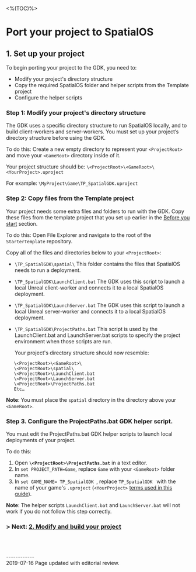 <%(TOC)%>

# Port your project to SpatialOS

## 1. Set up your project

To begin porting your project to the GDK, you need to:

* Modify your project's directory structure
* Copy the required SpatialOS folder and helper scripts from the Template project
* Configure the helper scripts

### Step 1: Modify your project's directory structure

The GDK uses a specific directory structure to run SpatialOS locally, and to build client-workers and server-workers. You must set up your project’s directory structure before using the GDK. 

To do this: Create a new empty directory to represent your `<ProjectRoot>` and move your `<GameRoot>` directory inside of it.  

Your project structure should be:  `\<ProjectRoot>\<GameRoot>\<YourProject>.uproject`<br/>

For example:
`\MyProject\Game\TP_SpatialGDK.uproject`

### Step 2: Copy files from the Template project

Your project needs some extra files and folders to run with the GDK. Copy these files from the template project that you set up earlier in the [Before you start]({{urlRoot}}/content/tutorials/tutorial-porting-guide#before-you-start) section.

To do this: Open File Explorer and navigate to the root of the `StarterTemplate` repository.

Copy all of the files and directories below to your `<ProjectRoot>`:  

* `\TP_SpatialGDK\spatial\` This folder contains the files that SpatialOS needs to run a deployment.
*  `\TP_SpatialGDK\LaunchClient.bat` 
  The GDK uses this script to launch a local Unreal client-worker and connects it to a local SpatialOS deployment. 
* `\TP_SpatialGDK\LaunchServer.bat`
  The GDK uses this script to launch a local Unreal server-worker and connects it to a local SpatialOS deployment.
* `\TP_SpatialGDK\ProjectPaths.bat`
  This script is used by the LaunchClient.bat and LaunchServer.bat scripts to specify the project environment when those scripts are run. 

   Your project's directory structure should now resemble:

```
   \<ProjectRoot>\<GameRoot>\
   \<ProjectRoot>\spatial\
   \<ProjectRoot>\LaunchClient.bat 
   \<ProjectRoot>\LaunchServer.bat
   \<ProjectRoot>\ProjectPaths.bat
   Etc…
```

**Note**: You must place the `spatial` directory in the directory above your `<GameRoot>`.
<br/>

### Step 3. Configure the ProjectPaths.bat GDK helper script.

You must edit the ProjectPaths.bat GDK helper scripts to launch local deployments of your project.

To do this: 

1. Open **`\<ProjectRoot>\ProjectPaths.bat`** in a text editor.  
1. In `set PROJECT_PATH=Game`, replace `Game` with your `<GameRoot>` folder name.  
1. In `set GAME_NAME= TP_SpatialGDK `, replace `TP_SpatialGDK ` with the name of your game's `.uproject` (`<YourProject>` [terms used in this guide]({{urlRoot}}/content/tutorials/tutorial-porting-guide#terms-used-in-this-guide)).  

**Note**: The helper scripts `LaunchClient.bat` and `LaunchServer.bat` will not work if you do not follow this step correctly. 

### **> Next:** [2. Modify and build your project]({{urlRoot}}/content/tutorials/porting-guide/tutorial-portingguide-build)

<br/>

<br/>------------<br/>2019-07-16 Page updated with editorial review.<br/>
